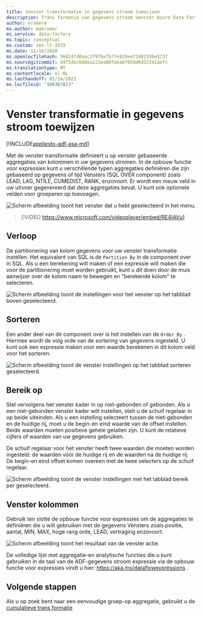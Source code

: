 ```yaml
---
title: Venster transformatie in gegevens stroom toewijzen
description: Trans formatie van gegevens stroom venster Azure Data Factory toewijzen
author: kromerm
ms.author: makromer
ms.service: data-factory
ms.topic: conceptual
ms.custom: seo-lt-2019
ms.date: 11/16/2020
ms.openlocfilehash: 56024fd0aac2f9fbefb7fe919eef2481550e573f
ms.sourcegitcommit: d4734bc680ea221ea80fdea67859d6d32241aefc
ms.translationtype: MT
ms.contentlocale: nl-NL
ms.lasthandoff: 02/14/2021
ms.locfileid: "100367823"
---
```

# <a name="window-transformation-in-mapping-data-flow"></a>Venster transformatie in gegevens stroom toewijzen

[!INCLUDE[appliesto-adf-asa-md](includes/appliesto-adf-asa-md.md)]

Met de venster transformatie definieert u op venster gebaseerde aggregaties van kolommen in uw gegevens stromen. In de opbouw functie voor expressies kunt u verschillende typen aggregaties definiëren die zijn gebaseerd op gegevens of tijd Vensters (SQL OVER component) zoals LEAD, LAG, NTILE, CUMEDIST, RANK, enzovoort. Er wordt een nieuw veld in uw uitvoer gegenereerd dat deze aggregaties bevat. U kunt ook optionele velden voor groeperen op toevoegen.

![Scherm afbeelding toont het venster dat u hebt geselecteerd in het menu.](media/data-flow/windows1.png "Windows 1")

> [!VIDEO https://www.microsoft.com/videoplayer/embed/RE4IAVu]

## <a name="over"></a>Verloop
De partitionering van kolom gegevens voor uw venster transformatie instellen. Het equivalent van SQL is de ```Partition By``` in de component over in SQL. Als u een berekening wilt maken of een expressie wilt maken die voor de partitionering moet worden gebruikt, kunt u dit doen door de muis aanwijzer over de kolom naam te bewegen en "berekende kolom" te selecteren.

![Scherm afbeelding toont de instellingen voor het venster op het tabblad boven geselecteerd.](media/data-flow/windows4.png "Windows 4")

## <a name="sort"></a>Sorteren
Een ander deel van de component over is het instellen van de ```Order By``` . Hiermee wordt de volg orde van de sortering van gegevens ingesteld. U kunt ook een expressie maken voor een waarde berekenen in dit kolom veld voor het sorteren.

![Scherm afbeelding toont de venster instellingen op het tabblad sorteren geselecteerd.](media/data-flow/windows5.png "Windows 5")

## <a name="range-by"></a>Bereik op
Stel vervolgens het venster kader in op niet-gebonden of gebonden. Als u een niet-gebonden venster kader wilt instellen, stelt u de schuif regelaar in op beide uiteinden. Als u een instelling selecteert tussen de niet-gebonden en de huidige rij, moet u de begin-en eind waarde van de offset instellen. Beide waarden moeten positieve gehele getallen zijn. U kunt de relatieve cijfers of waarden van uw gegevens gebruiken.

De schuif regelaar voor het venster heeft twee waarden die moeten worden ingesteld: de waarden vóór de huidige rij en de waarden na de huidige rij. De begin-en eind offset komen overeen met de twee selecters op de schuif regelaar.

![Scherm afbeelding toont de venster instellingen met het tabblad bereik per geselecteerd.](media/data-flow/windows6.png "Windows 6")

## <a name="window-columns"></a>Venster kolommen
Gebruik ten slotte de opbouw functie voor expressies om de aggregaties te definiëren die u wilt gebruiken met de gegevens Vensters zoals positie, aantal, MIN, MAX, hoge rang orde, LEAD, vertraging enzovoort.

![Scherm afbeelding toont het resultaat van de venster actie.](media/data-flow/windows7.png "Windows 7")

De volledige lijst met aggregatie-en analytische functies die u kunt gebruiken in de taal van de ADF-gegevens stroom expressie via de opbouw functie voor expressies vindt u hier: https://aka.ms/dataflowexpressions .

## <a name="next-steps"></a>Volgende stappen

Als u op zoek bent naar een eenvoudige groep-op aggregatie, gebruikt u de [cumulatieve trans formatie](data-flow-aggregate.md)
